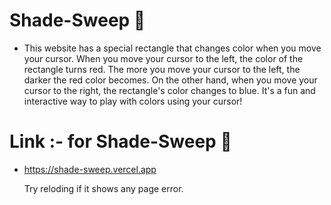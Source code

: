 # Shade-Sweep 🚀

- This website has a special rectangle that changes color when you move your cursor. 
When you move your cursor to the left, the color of the rectangle turns red. The more you move your cursor to the left, the darker the red color becomes. On the other hand, when you move your cursor to the right, the rectangle's color changes to blue. 
It's a fun and interactive way to play with colors using your cursor!      

# Link :- for Shade-Sweep 🔗
- https://shade-sweep.vercel.app
  
  Try reloding if it shows any page error.

  
